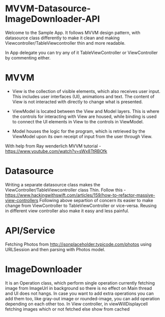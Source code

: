 # MVVM-Datasource-ImageDownloader-API

Welcome to the Sample App. It follows MVVM design pattern, with datasource class differently to make it clean and making Viewcontroller/TableViewcontroller thin and more readable.

In App delegate you can try any of it TableViewController or ViewController by commenting either.
 
# MVVM
* View is the collection of visible elements, which also receives user input. This includes user interfaces (UI), animations and text. The content of View is not interacted with directly to change what is presented.

* ViewModel is located between the View and Model layers. This is where the controls for interacting with View are housed, while binding is used to connect the UI elements in View to the controls in ViewModel.

* Model houses the logic for the program, which is retrieved by the ViewModel upon its own receipt of input from the user through View.

With help from Ray wenderlich MVVM tutorial - https://www.youtube.com/watch?v=sWx8TtRBOfk

# Datasource
Writing a separate datasource class makes the ViewController/TableViewcontroller class Thin.
Follow this - https://www.hackingwithswift.com/articles/159/how-to-refactor-massive-view-controllers
Following above separtion of concern its easier to make change from ViewController to TableViewController or vice-versa. Reusing in different view controller also make it easy and less painful.

# API/Service
Fetching Photos from http://jsonplaceholder.typicode.com/photos using URLSession and then parsing with Photos model. 

# ImageDownloader
It is an Operation class, which perform single operation currently fetching image from ImageUrl in background so there is no effect on Main thread and UI does not hangs. In case you want to add extra operations you can add them too, like gray-out image or rounded-image, you can add operation depending on each other too. In View controller, in viewWillDisplaycell fetching images which or not fetched else show from cached


  
